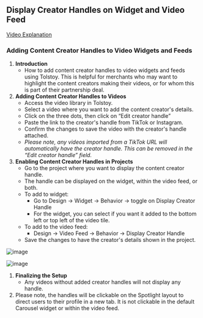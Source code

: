 ## Display Creator Handles on Widget and Video Feed


[Video Explanation](https://www.loom.com/share/3810127a04374cbaafacb3b5d1ad1bba)


### Adding Content Creator Handles to Video Widgets and Feeds

1. **Introduction**
    - How to add content creator handles to video widgets and feeds using Tolstoy. This is helpful for merchants who may want to highlight the content creators making their videos, or for whom this is part of their partnership deal.
2. **Adding Content Creator Handles to Videos**
    - Access the video library in Tolstoy.
    - Select a video where you want to add the content creator's details.
    - Click on the three dots, then click on “Edit creator handle”
    - Paste the link to the creator's handle from TikTok or Instagram.
    - Confirm the changes to save the video with the creator's handle attached.
    - *Please note, any videos imported from a TikTok URL will automatically have the creator handle. This can be removed in the “Edit creator handle” field.*
3. **Enabling Content Creator Handles in Projects**
    - Go to the project where you want to display the content creator handle.
    - The handle can be displayed on the widget, within the video feed, or both.
    - To add to widget:
        - Go to Design → Widget → Behavior → toggle on Display Creator Handle
        - For the widget, you can select if you want it added to the bottom left or top left of the video tile.
    - To add to the video feed:
        - Design → Video Feed → Behavior → Display Creator Handle
    - Save the changes to have the creator's details shown in the project.
  
![image](https://github.com/user-attachments/assets/05ad9ef4-06f2-464d-b979-dc90eca70007)

![image](https://github.com/user-attachments/assets/1e837d4e-6b72-4cff-84ac-70f79aa6ce47)


1. **Finalizing the Setup**
    - Any videos without added creator handles will not display any handle.
2. Please note, the handles will be clickable on the Spotlight layout to direct users to their profile in a new tab. It is not clickable in the default Carousel widget or within the video feed.

      
